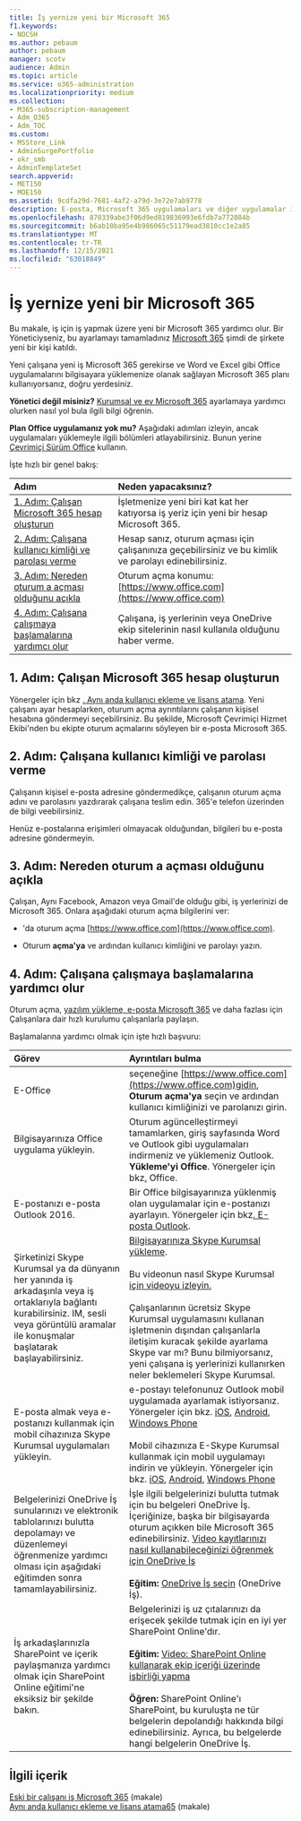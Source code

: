 ```yaml
---
title: İş yernize yeni bir Microsoft 365
f1.keywords:
- NOCSH
ms.author: pebaum
author: pebaum
manager: scotv
audience: Admin
ms.topic: article
ms.service: o365-administration
ms.localizationpriority: medium
ms.collection:
- M365-subscription-management
- Adm_O365
- Adm_TOC
ms.custom:
- MSStore_Link
- AdminSurgePortfolio
- okr_smb
- AdminTemplateSet
search.appverid:
- MET150
- MOE150
ms.assetid: 9cdfa29d-7681-4af2-a79d-3e72e7ab9778
description: E-posta, Microsoft 365 uygulamaları ve diğer uygulamalar için Skype Office ekleyin.
ms.openlocfilehash: 870339abe3f06d9ed819836993e6fdb7a772084b
ms.sourcegitcommit: b6ab10ba95e4b986065c51179ead3810cc1e2a85
ms.translationtype: MT
ms.contentlocale: tr-TR
ms.lasthandoff: 12/15/2021
ms.locfileid: "63018849"
---
```

# <a name="add-a-new-employee-to-microsoft-365"></a>İş yernize yeni bir Microsoft 365

Bu makale, iş için iş yapmak üzere yeni bir Microsoft 365 yardımcı olur. Bir Yöneticiyseniz, bu ayarlamayı tamamladınız [Microsoft 365](../setup/setup.md) şimdi de şirkete yeni bir kişi katıldı.
  
Yeni çalışana yeni iş Microsoft 365 gerekirse ve Word ve Excel gibi Office uygulamalarını bilgisayara yüklemenize olanak sağlayan Microsoft 365 planı kullanıyorsanız[](https://products.office.com/business/compare-office-365-for-business-plans), doğru yerdesiniz. 
  
 **Yönetici değil misiniz?** [Kurumsal ve ev Microsoft 365](https://support.microsoft.com/office/396b8d9e-e118-42d0-8a0d-87d1f2f055fb) ayarlamaya yardımcı olurken nasıl yol bula ilgili bilgi öğrenin. 
  
 **Plan Office uygulamanız yok mu?** Aşağıdaki adımları izleyin, ancak uygulamaları yüklemeyle ilgili bölümleri atlayabilirsiniz. Bunun yerine [Çevrimiçi Sürüm Office](https://support.microsoft.com/office/91a4ec74-67fe-4a84-a268-f6bdf3da1804) kullanın. 
  
İşte hızlı bir genel bakış: 
  
|**Adım**|**Neden yapacaksınız?**|
|:-----|:-----|
|[1. Adım: Çalışan Microsoft 365 hesap oluşturun](#step-1-create-a-microsoft-365-account-for-the-employee) <br/> |İşletmenize yeni biri kat kat her katıyorsa iş yeriz için yeni bir hesap Microsoft 365.  <br/> |
|[2. Adım: Çalışana kullanıcı kimliği ve parolası verme](#step-2-give-the-employee-their-user-id-and-password) <br/> |Hesap sanız, oturum açması için çalışanınıza geçebilirsiniz ve bu kimlik ve parolayı edinebilirsiniz.  <br/> |
|[3. Adım: Nereden oturum a açması olduğunu açıkla](#step-3-explain-where-to-sign-in) <br/> |Oturum açma konumu: [https://www.office.com](https://www.office.com) <br/> |
|[4. Adım: Çalışana çalışmaya başlamalarına yardımcı olur](#step-4-help-your-employee-get-started) <br/> |Çalışana, iş yerlerinin veya OneDrive ekip sitelerinin nasıl kullanıla olduğunu haber verme.  <br/> |
   
## <a name="step-1-create-a-microsoft-365-account-for-the-employee"></a>1. Adım: Çalışan Microsoft 365 hesap oluşturun


Yönergeler için bkz [. Aynı anda kullanıcı ekleme ve lisans atama](add-users.md). Yeni çalışanı ayar hesaplarken, oturum açma ayrıntılarını çalışanın kişisel hesabına göndermeyi seçebilirsiniz. Bu şekilde, Microsoft Çevrimiçi Hizmet Ekibi'nden bu ekipte oturum açmalarını söyleyen bir e-posta Microsoft 365.
  
## <a name="step-2-give-the-employee-their-user-id-and-password"></a>2. Adım: Çalışana kullanıcı kimliği ve parolası verme


Çalışanın kişisel e-posta adresine göndermedikçe, çalışanın oturum açma adını ve parolasını yazdırarak çalışana teslim edin. 365'e telefon üzerinden de bilgi veebilirsiniz.
  
Henüz e-postalarına erişimleri olmayacak olduğundan, bilgileri bu e-posta adresine göndermeyin.
  
## <a name="step-3-explain-where-to-sign-in"></a>3. Adım: Nereden oturum a açması olduğunu açıkla 


Çalışan, Aynı Facebook, Amazon veya Gmail'de olduğu gibi, iş yerlerinizi de Microsoft 365. Onlara aşağıdaki oturum açma bilgilerini ver:
  
- 'da oturum açma [https://www.office.com](https://www.office.com).
    
- Oturum **açma'ya** ve ardından kullanıcı kimliğini ve parolayı yazın.
    
## <a name="step-4-help-your-employee-get-started"></a>4. Adım: Çalışana çalışmaya başlamalarına yardımcı olur


Oturum açma, [yazılım yükleme, e-posta Microsoft 365](../setup/employee-quick-setup.md) ve daha fazlası için Çalışanlara dair hızlı kurulumu çalışanlarla paylaşın. 
  
Başlamalarına yardımcı olmak için işte hızlı başvuru:
  
|**Görev**|**Ayrıntıları bulma**|
|:-----|:-----|
|E-Office  <br/> |seçeneğine [https://www.office.com](https://www.office.com)gidin, **Oturum açma'ya** seçin ve ardından kullanıcı kimliğinizi ve parolanızı girin.  <br/> |
|Bilgisayarınıza Office uygulama yükleyin.  <br/><br/> |Oturum agüncelleştirmeyi tamamlarken, giriş sayfasında Word ve Outlook gibi uygulamaları indirmeniz ve yüklemeniz Outlook.  **Yükleme'yi Office**.         Yönergeler için bkz[.](https://support.microsoft.com/office/4414eaaf-0478-48be-9c42-23adc4716658) Office.  <br/> |
|E-postanızı e-posta Outlook 2016.  <br/> |Bir Office bilgisayarınıza yüklenmiş olan uygulamalar için e-postanızı ayarlayın. Yönergeler için bkz[. E-posta Outlook](https://support.microsoft.com/office/6e27792a-9267-4aa4-8bb6-c84ef146101b).  <br/> |
|Şirketinizi Skype Kurumsal ya da dünyanın her yanında iş arkadaşınla veya iş ortaklarıyla bağlantı kurabilirsiniz. IM, sesli veya görüntülü aramalar ile konuşmalar başlatarak başlayabilirsiniz.  <br/> |[Bilgisayarınıza Skype Kurumsal yükleme](https://support.microsoft.com/office/8a0d4da8-9d58-44f9-9759-5c8f340cb3fb).  <br/> <br/>Bu videonun nasıl Skype Kurumsal [için videoyu izleyin.](https://support.microsoft.com/office/3a21eca4-434d-41f1-ab06-3d4a268573b7) <br/> <br/>Çalışanlarının ücretsiz Skype Kurumsal uygulamasını kullanan işletmenin dışından çalışanlarla iletişim kuracak şekilde ayarlama Skype var mı? Bunu bilmiyorsanız, yeni çalışana iş yerlerinizi kullanırken neler beklemeleri Skype Kurumsal.  <br/> |
|E-posta almak veya e-postanızı kullanmak için mobil cihazınıza Skype Kurumsal uygulamaları yükleyin.  <br/> |e-postayı telefonunuz Outlook mobil uygulamada ayarlamak istiyorsanız. Yönergeler için bkz. [iOS](https://support.microsoft.com/office/b2de2161-cc1d-49ef-9ef9-81acd1c8e234), [Android](https://support.microsoft.com/office/886db551-8dfa-4fd5-b835-f8e532091872), [Windows Phone](https://support.microsoft.com/office/181a112a-be92-49ca-ade5-399264b3d417) <br/> <br/>Mobil cihazınıza E-Skype Kurumsal kullanmak için mobil uygulamayı indirin ve yükleyin. Yönergeler için bkz. [iOS](https://support.microsoft.com/office/3239c8a3-cf55-4ff0-a967-5de51911c049#OS_Type=iOS), [Android](https://support.microsoft.com/office/4d1b7dfa-5b0b-4868-bae5-25947fb99e6e#OS_Type=Android), [Windows Phone](https://support.microsoft.com/office/4d1b7dfa-5b0b-4868-bae5-25947fb99e6e#OS_Type=Windows_Phone) <br/> |
|Belgelerinizi OneDrive İş sunularınızı ve elektronik tablolarınızı bulutta depolamayı ve düzenlemeyi öğrenmenize yardımcı olması için aşağıdaki eğitimden sonra tamamlayabilirsiniz.  <br/> |İşle ilgili belgelerinizi bulutta tutmak için bu belgeleri OneDrive İş. İçeriğinize, başka bir bilgisayarda oturum açıkken bile Microsoft 365 edinebilirsiniz. [Video kayıtlarınızı nasıl kullanabileceğinizi öğrenmek için OneDrive İş](https://support.microsoft.com/office/b30da4eb-ddd2-44b6-943b-e6fbfc6b8dde) <br/><br/> **Eğitim:** [OneDrive İş seçin](https://support.microsoft.com/office/1f608184-b7e6-43ca-8753-2ff679203132) (OneDrive İş).  <br/> |
|İş arkadaşlarınızla SharePoint ve içerik paylaşmanıza yardımcı olmak için SharePoint Online eğitimi'ne eksiksiz bir şekilde bakın.  <br/> |Belgelerinizi iş uz çıtalarınızı da erişecek şekilde tutmak için en iyi yer SharePoint Online'dır.  <br/> <br/>**Eğitim:** [Video: SharePoint Online kullanarak ekip içeriği üzerinde işbirliği yapma](https://support.microsoft.com/office/c17b6824-cc22-478f-8757-497cc6b57121) <br/><br/> **Öğren:** SharePoint Online'ı SharePoint, bu kuruluşta ne tür belgelerin depolandığı hakkında bilgi edinebilirsiniz. Ayrıca, bu belgelerde hangi belgelerin OneDrive İş.  <br/> |

## <a name="related-content"></a>İlgili içerik

[Eski bir çalışanı iş Microsoft 365](remove-former-employee.md) (makale)\
[Aynı anda kullanıcı ekleme ve lisans atama65](add-users.md) (makale)